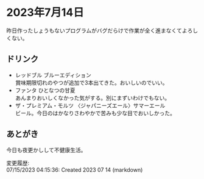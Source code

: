 # 2023年7月14日

昨日作ったしょうもないプログラムがバグだらけで作業が全く進まなくてよろしくない。

## ドリンク

- レッドブル ブルーエディション  
賞味期限切れのやつが追加で3本出てきた。おいしいのでいい。
- ファンタ ひとなつの甘夏  
あんまりおいしくなかった気がする。別にまずいわけでもない。
- ザ・プレミアム・モルツ 〈ジャパニーズエール〉サマーエール  
ビール。今日のはかなりさわやかで苦みも少な目でおいしかった。

## あとがき

今日も夜更かしして不健康生活。

変更履歴:  
07/15/2023 04:15:36: Created 2023 07 14 (markdown)  
